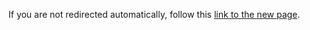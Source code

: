 <html>
  <head>
    <meta http-equiv="refresh" content="0; url=https://ale.farama.org/environments/surround">
    <title>Redirecting to Atari Documentation's new home</title>
  </head>
  <body>
    <p>If you are not redirected automatically, follow this <a href="https://ale.farama.org/environments/surround">link to the new page</a>.</p>
  </body>
</html>